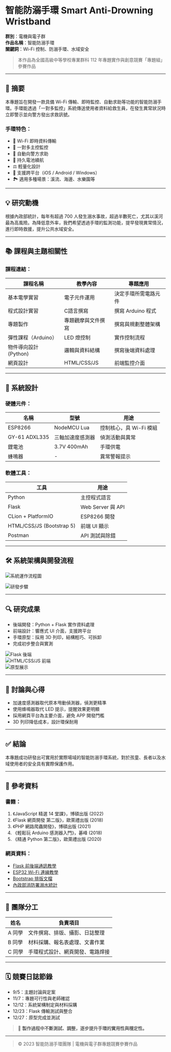 # 智能防溺手環 Smart Anti-Drowning Wristband

**群別**：電機與電子群  
**作品名稱**：智能防溺手環  
**關鍵詞**：Wi-Fi 控制、防溺手環、水域安全  

> 本作品為全國高級中等學校專業群科 112 年專題實作與創意競賽「專題組」參賽作品

---

## 📘 摘要

本專題旨在開發一款具備 Wi-Fi 傳輸、即時監控、自動求助等功能的智能防溺手環。手環能透過「一對多監控」系統傳送使用者資料給救生員，在發生異常狀況時立即警示並向警方發出求救訊號。

### 手環特色：

- 📡 Wi-Fi 即時資料傳輸
- 👀 一對多主控監控
- 🚨 自動向警方求助
- 🔋 持久電池續航
- ⚖️ 輕量化設計
- 📱 支援跨平台（iOS / Android / Windows）
- 🏞️ 適用多種場景：溪流、海邊、水樂園等

---

## 💡 研究動機

根據內政部統計，每年有超過 700 人發生溺水事故，超過半數死亡，尤其以溪河最為高風險。為降低意外率，我們希望透過手環的監測功能，提早發現異常情況，進行即時救援，提升公共水域安全。

---

## 📚 課程與主題相關性

### 課程連結：

| 課程名稱 | 教學內容 | 專題應用 |
| -------- | -------- | -------- |
| 基本電學實習 | 電子元件運用 | 決定手環所需電路元件 |
| 程式設計實習 | C語言撰寫 | 撰寫 Arduino 程式 |
| 專題製作 | 專題觀摩與文件撰寫 | 撰寫與規劃整體架構 |
| 彈性課程（Arduino） | LED 燈控制 | 實作控制流程 |
| 物件導向設計 (Python) | 邏輯與資料結構 | 撰寫後端資料處理 |
| 網頁設計 | HTML/CSS/JS | 前端監控介面 |

---

## 🔧 系統設計

### 硬體元件：

| 名稱 | 型號 | 用途 |
| ---- | ---- | ---- |
| ESP8266 | NodeMCU Lua | 控制核心，具 Wi-Fi 模組 |
| GY-61 ADXL335 | 三軸加速度感測器 | 偵測活動與異常 |
| 鋰電池 | 3.7V 400mAh | 手環供電 |
| 蜂鳴器 | - | 異常警報提示 |

### 軟體工具：

| 工具 | 用途 |
| ---- | ---- |
| Python | 主控程式語言 |
| Flask | Web Server 與 API |
| CLion + PlatformIO | ESP8266 開發 |
| HTML/CSS/JS (Bootstrap 5) | 前端 UI 顯示 |
| Postman | API 測試與除錯 |

---

## 🛠️ 系統架構與開發流程

![系統運作流程圖](assets/system_flow.jpg)

![研發步驟](assets/dev_steps.jpg)

---

## 🔍 研究成果

- 後端開發：Python + Flask 實作資料處理
- 前端設計：響應式 UI 介面，支援跨平台
- 手環原型：採用 3D 列印，結構輕巧、可拆卸
- 完成初步整合與實測

![Flask 後端](assets/flask_backend.jpg)  
![HTML/CSS/JS 前端](assets/frontend_code.jpg)  
![原型展示](assets/prototype.jpg)

---

## 💬 討論與心得

- 加速度感測器取代原本甩動偵測器，偵測更精準
- 使用蜂鳴器取代 LED 提示，提醒效果更明顯
- 採用網頁平台為主要介面，避免 APP 開發門檻
- 3D 列印降低成本，設計環保耐用

---

## ✅ 結論

本專題成功研發出可實用於實際場域的智能防溺手環系統，對於孩童、長者以及水域使用者的安全具有實際保護作用。

---

## 📑 參考資料

### 書籍：

1. 《JavaScript 精選 14 堂課》，博碩出版 (2022)
2. 《Flask 網頁開發 第二版》，歐萊禮出版 (2018)
3. 《PHP 網路爬蟲開發》，博碩出版 (2021)
4. 《輕鬆玩 Arduino 感測器入門》，碁峰 (2018)
5. 《精通 Python 第二版》，歐萊禮出版 (2020)

### 網頁資料：

- [Flask 前後端通訊教學](https://reurl.cc/ykgg7O)
- [ESP32 Wi-Fi 連線教學](https://reurl.cc/a1vvVZ)
- [Bootstrap 排版文檔](https://reurl.cc/8qnnjX)
- [內政部消防署溺水統計](https://reurl.cc/lvdd7j)

---

## 👥 團隊分工

| 姓名 | 負責項目 |
| ---- | -------- |
| A 同學 | 文件撰寫、排版、攝影、日誌整理 |
| B 同學 | 材料採購、報名表處理、文書作業 |
| C 同學 | 手環程式設計、網頁開發、電路焊接 |

---

## 🗓️ 競賽日誌節錄

- 9/5：主題討論與定案
- 11/7：專題可行性與老師確認
- 12/12：系統架構制定與材料採購
- 12/23：Flask 傳輸測試與整合
- 12/27：原型完成並測試

> 🔧 **製作過程中不斷測試、調整，逐步提升手環的實用性與穩定性。**

---

> © 2023 智能防溺手環團隊 | 電機與電子群專題競賽參賽作品
